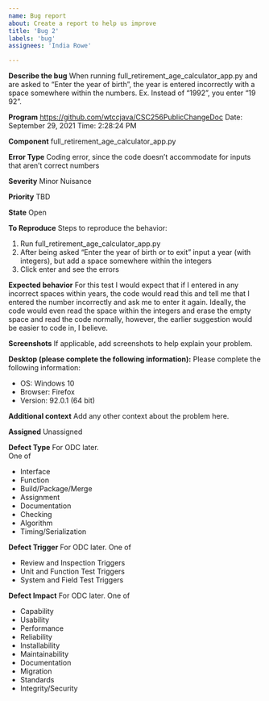 ```yaml
---
name: Bug report
about: Create a report to help us improve
title: 'Bug 2'
labels: 'bug'
assignees: 'India Rowe'

---
```


**Describe the bug**
When running full_retirement_age_calculator_app.py and are asked to “Enter the year of birth”, the year is entered incorrectly with a space somewhere within the numbers.
Ex. Instead of “1992”, you enter “19 92”.


**Program**
https://github.com/wtccjava/CSC256PublicChangeDoc
Date: September 29, 2021
Time: 2:28:24 PM


**Component**
full_retirement_age_calculator_app.py


**Error Type**
Coding error, since the code doesn’t accommodate for inputs that aren’t correct numbers


**Severity**
Minor Nuisance


**Priority**
TBD


**State**
Open


**To Reproduce**
Steps to reproduce the behavior:
1.	Run full_retirement_age_calculator_app.py
2.	After being asked “Enter the year of birth or <enter> to exit” input a year (with integers), but add a space somewhere within the integers
3.	Click enter and see the errors


**Expected behavior**
For this test I would expect that if I entered in any incorrect spaces within years, the code would read this and tell me that I entered the number incorrectly and ask me to enter it again. Ideally, the code would even read the space within the integers and erase the empty space and read the code normally, however, the earlier suggestion would be easier to code in, I believe.


**Screenshots**
If applicable, add screenshots to help explain your problem.


**Desktop (please complete the following information):**
Please complete the following information:
-	OS: Windows 10
-	Browser: Firefox
-	Version: 92.0.1 (64 bit)


**Additional context**
Add any other context about the problem here.


**Assigned**
Unassigned


**Defect Type**
For ODC later.  
One of
* Interface
* Function
* Build/Package/Merge
* Assignment
* Documentation
* Checking
* Algorithm
* Timing/Serialization


**Defect Trigger**
For ODC later.
One of
* Review and Inspection Triggers
* Unit and Function Test Triggers
* System and Field Test Triggers


**Defect Impact**
For ODC later.
One of
* Capability
* Usability
* Performance
* Reliability
* Installability
* Maintainability
* Documentation
* Migration
* Standards
* Integrity/Security
